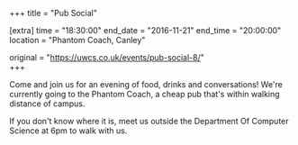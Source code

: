 +++
title = "Pub Social"

[extra]
time = "18:30:00"
end_date = "2016-11-21"
end_time = "20:00:00"
location = "Phantom Coach, Canley"

original = "https://uwcs.co.uk/events/pub-social-8/"    
+++

Come and join us for an evening of food, drinks and conversations\! We're currently going to the Phantom Coach, a cheap pub that's within walking distance of campus.

If you don't know where it is, meet us outside the Department Of Computer Science at 6pm to walk with us.

